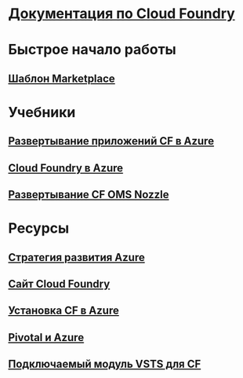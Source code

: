 # [Документация по Cloud Foundry](index.md)
# Быстрое начало работы
## [Шаблон Marketplace](https://azuremarketplace.microsoft.com/marketplace/apps/pivotal.pivotal-cloud-foundry)
# Учебники
## [Развертывание приложений CF в Azure](/azure/virtual-machines/linux/cloudfoundry-deploy-your-first-app)
## [Cloud Foundry в Azure](/azure/virtual-machines/linux/cloudfoundry-get-started)
## [Развертывание CF OMS Nozzle](/azure/cloudfoundry/cloudfoundry-oms-nozzle)
# Ресурсы
## [Стратегия развития Azure](https://azure.microsoft.com/roadmap/)
## [Сайт Cloud Foundry](https://docs.cloudfoundry.org/)
## [Установка CF в Azure](https://docs.pivotal.io/pivotalcf/1-11/customizing/pcf_azure.html)
## [Pivotal и Azure](https://pivotal.io/partners/microsoft)
## [Подключаемый модуль VSTS для CF](https://github.com/Microsoft/vsts-cloudfoundry)
